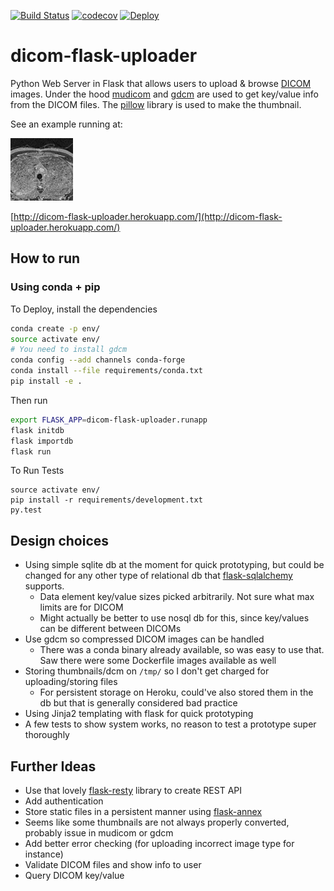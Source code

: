 [![Build Status](https://travis-ci.org/inodb/dicom-flask-uploader.svg?branch=master)](https://travis-ci.org/inodb/dicom-flask-uploader)
[![codecov](https://codecov.io/gh/inodb/dicom-flask-uploader/branch/master/graph/badge.svg)](https://codecov.io/gh/inodb/dicom-flask-uploader)
[![Deploy](https://www.herokucdn.com/deploy/button.svg)](https://heroku.com/deploy)
# dicom-flask-uploader
Python Web Server in Flask that allows users to upload & browse
[DICOM](https://en.wikipedia.org/wiki/DICOM) images. Under the hood
[mudicom](https://github.com/neurosnap/mudicom) and
[gdcm](https://github.com/malaterre/GDCM) are used to get key/value info from
the DICOM files. The [pillow](https://github.com/python-pillow/Pillow) library
is used to make the thumbnail.

See an example running at:

[![DICOM GIF](dicom_flask_uploader/static/home_img.gif)](http://dicom-flask-uploader.herokuapp.com/)

[http://dicom-flask-uploader.herokuapp.com/](http://dicom-flask-uploader.herokuapp.com/)


## How to run
### Using conda + pip
To Deploy, install the dependencies
```bash
conda create -p env/
source activate env/
# You need to install gdcm
conda config --add channels conda-forge
conda install --file requirements/conda.txt
pip install -e .
```
Then run
```bash
export FLASK_APP=dicom-flask-uploader.runapp
flask initdb
flask importdb
flask run
```
To Run Tests
```
source activate env/
pip install -r requirements/development.txt
py.test
```

## Design choices
- Using simple sqlite db at the moment for quick prototyping, but could be
  changed for any other type of relational db that
[flask-sqlalchemy](http://flask-sqlalchemy.pocoo.org/2.1/) supports.
    - Data element key/value sizes picked arbitrarily. Not sure what max limits
      are for DICOM
    - Might actually be better to use nosql db for this, since key/values can
      be different between DICOMs
- Use gdcm so compressed DICOM images can be handled
    - There was a conda binary already available, so was easy to use that. Saw there were some Dockerfile images available as well
- Storing thumbnails/dcm on `/tmp/` so I don't get charged for uploading/storing files
  - For persistent storage on Heroku, could've also stored them in the db but that is generally considered bad practice
- Using Jinja2 templating with flask for quick prototyping
- A few tests to show system works, no reason to test a prototype super thoroughly

## Further Ideas
- Use that lovely
  [flask-resty](https://github.com/4Catalyzer/flask-resty)
library to create REST API
- Add authentication
- Store static files in a persistent manner using
  [flask-annex](https://github.com/4Catalyzer/flask-annex) 
- Seems like some thumbnails are not always properly converted, probably issue
  in mudicom or gdcm
- Add  better error checking (for uploading incorrect image type for
  instance)
- Validate DICOM files and show info to user
- Query DICOM key/value
